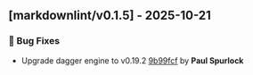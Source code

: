 ## [markdownlint/v0.1.5] - 2025-10-21

### 🐛 Bug Fixes

- Upgrade dagger engine to v0.19.2 [9b99fcf](https://github.com/act3-ai/dagger/commit/9b99fcf07da8e4fd83cb452c3eb5d52eaf3d7573) by **Paul Spurlock**


